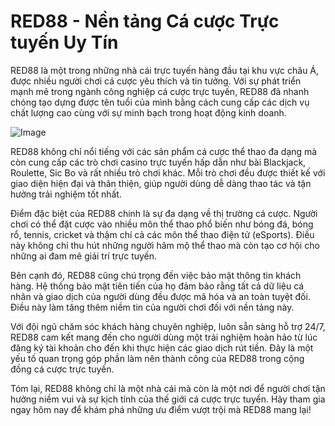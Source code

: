 # RED88 - Nền tảng Cá cược Trực tuyến Uy Tín

RED88 là một trong những nhà cái trực tuyến hàng đầu tại khu vực châu Á, được nhiều người chơi cá cược yêu thích và tin tưởng. Với sự phát triển mạnh mẽ trong ngành công nghiệp cá cược trực tuyến, RED88 đã nhanh chóng tạo dựng được tên tuổi của mình bằng cách cung cấp các dịch vụ chất lượng cao cùng với sự minh bạch trong hoạt động kinh doanh.

![Image](https://github.com/user-attachments/assets/bd51ea9f-0666-407b-a7a7-98ead6de688c)

RED88 không chỉ nổi tiếng với các sản phẩm cá cược thể thao đa dạng mà còn cung cấp các trò chơi casino trực tuyến hấp dẫn như bài Blackjack, Roulette, Sic Bo và rất nhiều trò chơi khác. Mỗi trò chơi đều được thiết kế với giao diện hiện đại và thân thiện, giúp người dùng dễ dàng thao tác và tận hưởng trải nghiệm tốt nhất.

Điểm đặc biệt của RED88 chính là sự đa dạng về thị trường cá cược. Người chơi có thể đặt cược vào nhiều môn thể thao phổ biến như bóng đá, bóng rổ, tennis, cricket và thậm chí cả các môn thể thao điện tử (eSports). Điều này không chỉ thu hút những người hâm mộ thể thao mà còn tạo cơ hội cho những ai đam mê giải trí trực tuyến.

Bên cạnh đó, RED88 cũng chú trọng đến việc bảo mật thông tin khách hàng. Hệ thống bảo mật tiên tiến của họ đảm bảo rằng tất cả dữ liệu cá nhân và giao dịch của người dùng đều được mã hóa và an toàn tuyệt đối. Điều này làm tăng thêm niềm tin của người chơi đối với nền tảng này.

Với đội ngũ chăm sóc khách hàng chuyên nghiệp, luôn sẵn sàng hỗ trợ 24/7, RED88 cam kết mang đến cho người dùng một trải nghiệm hoàn hảo từ lúc đăng ký tài khoản cho đến khi thực hiện các giao dịch rút tiền. Đây là một yếu tố quan trọng góp phần làm nên thành công của RED88 trong cộng đồng cá cược trực tuyến.

Tóm lại, RED88 không chỉ là một nhà cái mà còn là một nơi để người chơi tận hưởng niềm vui và sự kịch tính của thế giới cá cược trực tuyến. Hãy tham gia ngay hôm nay để khám phá những ưu điểm vượt trội mà RED88 mang lại!